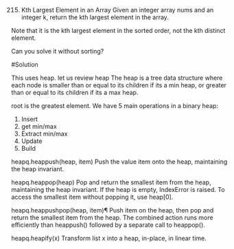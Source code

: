 215. Kth Largest Element in an Array
Given an integer array nums and an integer k, return the kth largest element in the array.

Note that it is the kth largest element in the sorted order, not the kth distinct element.

Can you solve it without sorting?

#Solution

This uses heap. let us review heap
The heap is a tree data structure where each node is smaller than or equal to its children if its a min heap, or greater than or equal to its children if its a max heap. 

root is the greatest element. 
We have 5 main operations in a binary heap:
1. Insert
2. get min/max
3. Extract min/max
4. Update
5. Build

heapq.heappush(heap, item)
Push the value item onto the heap, maintaining the heap invariant.

heapq.heappop(heap)
Pop and return the smallest item from the heap, maintaining the heap invariant. If the heap is empty, IndexError is raised. To access the smallest item without popping it, use heap[0].

heapq.heappushpop(heap, item)¶
Push item on the heap, then pop and return the smallest item from the heap. The combined action runs more efficiently than heappush() followed by a separate call to heappop().

heapq.heapify(x)
Transform list x into a heap, in-place, in linear time.